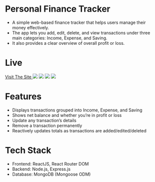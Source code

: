 # Personal Finance Tracker

- A simple web-based finance tracker that helps users manage their money effectively.
- The app lets you add, edit, delete, and view transactions under three main categories: Income, Expense, and Saving.
- It also provides a clear overview of overall profit or loss.


# Live 
[Visit The Site ](https://personal-finance-tracker-frontend-eight.vercel.app/)
![](./appSreenshot1)
![](./appSreenshot2)
![](./appSreenshot3)
![](./appSreenshot4)


# Features

- Displays transactions grouped into Income, Expense, and Saving
- Shows net balance and whether you’re in profit or loss
- Update any transaction’s details
- Remove a transaction permanently
- Reactively updates totals as transactions are added/edited/deleted


# Tech Stack

- Frontend: ReactJS, React Router DOM
- Backend: Node.js, Express.js
- Database: MongoDB (Mongoose ODM)
  
